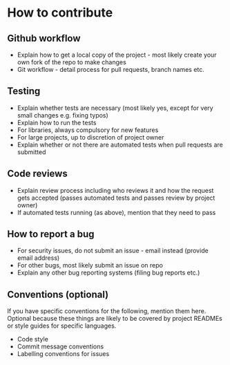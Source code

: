 # How to contribute

## Github workflow

- Explain how to get a local copy of the project - most likely create your own fork of the repo to make changes
- Git workflow - detail process for pull requests, branch names etc.

## Testing

- Explain whether tests are necessary (most likely yes, except for very small changes e.g. fixing typos)
- Explain how to run the tests
- For libraries, always compulsory for new features
- For large projects, up to discretion of project owner
- Explain whether or not there are automated tests when pull requests are submitted

## Code reviews

- Explain review process including who reviews it and how the request gets accepted (passes automated tests and passes review by project owner)
- If automated tests running (as above), mention that they need to pass

## How to report a bug

- For security issues, do not submit an issue - email instead (provide email address)
- For other bugs, most likely submit an issue on repo
- Explain any other bug reporting systems (filing bug reports etc.)

## Conventions (optional)

If you have specific conventions for the following, mention them here. Optional because these things are likely to be covered by project READMEs or style guides for specific languages.
- Code style
- Commit message conventions
- Labelling conventions for issues
